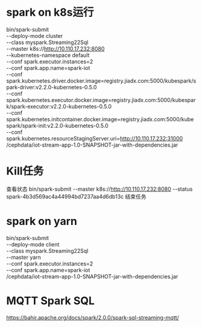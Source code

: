 # spark on k8s运行
bin/spark-submit \
  --deploy-mode cluster \
  --class myspark.Streaming22Sql \
  --master k8s://http://10.110.17.232:8080 \
  --kubernetes-namespace default \
  --conf spark.executor.instances=2 \
  --conf spark.app.name=spark-iot \
  --conf spark.kubernetes.driver.docker.image=registry.jiadx.com:5000/kubespark/spark-driver:v2.2.0-kubernetes-0.5.0 \
  --conf spark.kubernetes.executor.docker.image=registry.jiadx.com:5000/kubespark/spark-executor:v2.2.0-kubernetes-0.5.0 \
  --conf spark.kubernetes.initcontainer.docker.image=registry.jiadx.com:5000/kubespark/spark-init:v2.2.0-kubernetes-0.5.0 \
  --conf spark.kubernetes.resourceStagingServer.uri=http://10.110.17.232:31000 \
  /cephdata/iot-stream-app-1.0-SNAPSHOT-jar-with-dependencies.jar 

# Kill任务
查看状态
bin/spark-submit --master k8s://http://10.110.17.232:8080 --status spark-4b3d569ac4a44994bd7237aa4d6db13c
结束任务


# spark on yarn
  bin/spark-submit \
  --deploy-mode client \
  --class myspark.Streaming22Sql \
  --master yarn \
  --conf spark.executor.instances=2 \
  --conf spark.app.name=spark-iot \
  /cephdata/iot-stream-app-1.0-SNAPSHOT-jar-with-dependencies.jar 

# MQTT Spark SQL 
https://bahir.apache.org/docs/spark/2.0.0/spark-sql-streaming-mqtt/ 